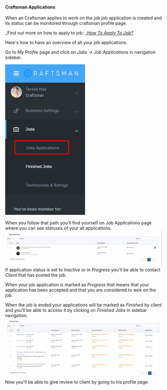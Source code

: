 #### Craftsman Applications

When an Craftsman applies to work on the job job application is created and its status can be monitored through craftsman profile page.

_Find out more on how to apply to job: _[_How To Apply To Job?_](/how-craftsman-theme-works/how-to-apply-to-job.md)



Here's how to have an overview of all your job applications.

Go to _My Profile_ page and click on _Jobs -&gt; Job Applications_ in navigation sidebar.

![](/assets/53.png)

When you follow that path you'll find yourself on Job Applications page where you can see statuses of your all applications.![](/assets/34.png)If application status is set to _Inactive_ or in _Progress_ you'll be able to contact _Client_ that has posted the job.



When your job application is marked as _Progress_ that means that your application has been accepted and that you are considered to wok on the job.

When the job is ended your applications will be marked as _Finished_ by client and you'll be able to access it by clicking on _Finished Jobs_ in sidebar navigation.![](/assets/35.png)Now you'll be able to give review to client by going to his profile page.

